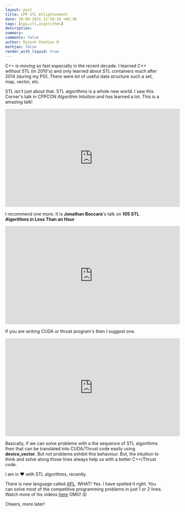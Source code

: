 ```yaml
---
layout: post
title: CPP STL Enlightenment
date: 30-09-2021 12:56:28 +05:30
tags: [cpp,stl,algorithms]
description:
summary:
comments: false
author: Rajesh Pandian M
mathjax: false
render_with_liquid: true
---
```


C++ is moving so fast especially in the recent decade. I learned C++ without STL (in 2010's)
and only learned about STL containers much after 2014 (during my PG). There were
lot of useful data structure such a set, map, vector, etc.

STL isn't just about that. STL algorithms is a whole new world.
I saw this Corner's talk in CPPCON _Algorithm Intuition_ and has learned a lot.
This is a amazing talk!

<iframe width="560" height="315" src="https://www.youtube.com/embed/48gV1SNm3WA" title="YouTube video player" frameborder="0" allow="accelerometer; autoplay; clipboard-write; encrypted-media; gyroscope; picture-in-picture" allowfullscreen></iframe>

I recommend one more. It is **Jonathan Boccara**'s talk on **105 STL Algorithms in Less Than an Hour**

<iframe width="560" height="315" src="https://www.youtube.com/embed/bFSnXNIsK4A" title="YouTube video player" frameborder="0" allow="accelerometer; autoplay; clipboard-write; encrypted-media; gyroscope; picture-in-picture" allowfullscreen></iframe>


If you are writing CUDA or thrust program's then I suggest one.

<iframe width="560" height="315" src="https://www.youtube.com/embed/zlJg9mCNfkQ" title="YouTube video player" frameborder="0" allow="accelerometer; autoplay; clipboard-write; encrypted-media; gyroscope; picture-in-picture" allowfullscreen></iframe>


Basically, if we can solve problems with a the sequence of STL algorithms then that can be translated into CUDA/Thrust code easily using **device_vector**. But not problems exhibit this behaviour. But, the intuition to think and solve along those lines always help us with a better C++/Thrust code.


I am in :heart: with STL algorithms, recently.


There is new language called [APL](https://en.wikipedia.org/wiki/APL_(programming_language)). WHAT! Yes. I have spelled it right.
You can solve most of the competitive programming problems in just 1 or 2 lines. Watch more of his videos [here](https://www.youtube.com/watch?v=8Njxgy4itts) OMG! :open_mouth:


Cheers, more later!
